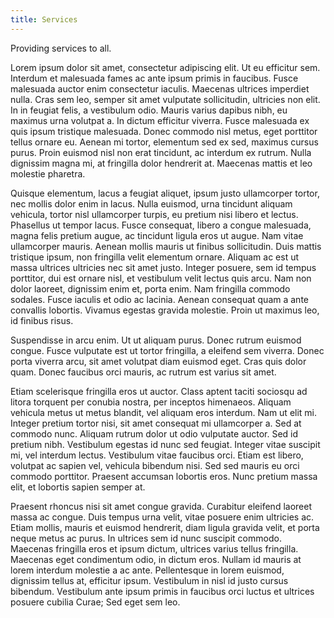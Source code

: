 ```yaml
---
title: Services
---
```

Providing services to all.

Lorem ipsum dolor sit amet, consectetur adipiscing elit. Ut eu efficitur sem. Interdum et malesuada fames ac ante ipsum primis in faucibus. Fusce malesuada auctor enim consectetur iaculis. Maecenas ultrices imperdiet nulla. Cras sem leo, semper sit amet vulputate sollicitudin, ultricies non elit. In in feugiat felis, a vestibulum odio. Mauris varius dapibus nibh, eu maximus urna volutpat a. In dictum efficitur viverra. Fusce malesuada ex quis ipsum tristique malesuada. Donec commodo nisl metus, eget porttitor tellus ornare eu. Aenean mi tortor, elementum sed ex sed, maximus cursus purus. Proin euismod nisl non erat tincidunt, ac interdum ex rutrum. Nulla dignissim magna mi, at fringilla dolor hendrerit at. Maecenas mattis et leo molestie pharetra.



Quisque elementum, lacus a feugiat aliquet, ipsum justo ullamcorper tortor, nec mollis dolor enim in lacus. Nulla euismod, urna tincidunt aliquam vehicula, tortor nisl ullamcorper turpis, eu pretium nisi libero et lectus. Phasellus ut tempor lacus. Fusce consequat, libero a congue malesuada, magna felis pretium augue, ac tincidunt ligula eros ut augue. Nam vitae ullamcorper mauris. Aenean mollis mauris ut finibus sollicitudin. Duis mattis tristique ipsum, non fringilla velit elementum ornare. Aliquam ac est ut massa ultrices ultricies nec sit amet justo. Integer posuere, sem id tempus porttitor, dui est ornare nisl, et vestibulum velit lectus quis arcu. Nam non dolor laoreet, dignissim enim et, porta enim. Nam fringilla commodo sodales. Fusce iaculis et odio ac lacinia. Aenean consequat quam a ante convallis lobortis. Vivamus egestas gravida molestie. Proin ut maximus leo, id finibus risus.



Suspendisse in arcu enim. Ut ut aliquam purus. Donec rutrum euismod congue. Fusce vulputate est ut tortor fringilla, a eleifend sem viverra. Donec porta viverra arcu, sit amet volutpat diam euismod eget. Cras quis dolor quam. Donec faucibus orci mauris, ac rutrum est varius sit amet.



Etiam scelerisque fringilla eros ut auctor. Class aptent taciti sociosqu ad litora torquent per conubia nostra, per inceptos himenaeos. Aliquam vehicula metus ut metus blandit, vel aliquam eros interdum. Nam ut elit mi. Integer pretium tortor nisi, sit amet consequat mi ullamcorper a. Sed at commodo nunc. Aliquam rutrum dolor ut odio vulputate auctor. Sed id pretium nibh. Vestibulum egestas id nunc sed feugiat. Integer vitae suscipit mi, vel interdum lectus. Vestibulum vitae faucibus orci. Etiam est libero, volutpat ac sapien vel, vehicula bibendum nisi. Sed sed mauris eu orci commodo porttitor. Praesent accumsan lobortis eros. Nunc pretium massa elit, et lobortis sapien semper at.



Praesent rhoncus nisi sit amet congue gravida. Curabitur eleifend laoreet massa ac congue. Duis tempus urna velit, vitae posuere enim ultricies ac. Etiam mollis, mauris et euismod hendrerit, diam ligula gravida velit, et porta neque metus ac purus. In ultrices sem id nunc suscipit commodo. Maecenas fringilla eros et ipsum dictum, ultrices varius tellus fringilla. Maecenas eget condimentum odio, in dictum eros. Nullam id mauris at lorem interdum molestie a ac ante. Pellentesque in lorem euismod, dignissim tellus at, efficitur ipsum. Vestibulum in nisl id justo cursus bibendum. Vestibulum ante ipsum primis in faucibus orci luctus et ultrices posuere cubilia Curae; Sed eget sem leo.
